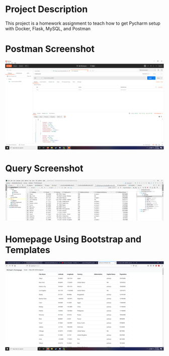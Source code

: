 # Project Description
This project is a homework assignment to teach how to get Pycharm setup with Docker, Flask, MySQL, and Postman
# Postman Screenshot
![Postman Screenshot](/screenshots/postman.PNG)
# Query Screenshot
![Data Screenshot](/screenshots/data.PNG)
# Homepage Using Bootstrap and Templates
![Bootstrap and Templates Screenshot](/screenshots/bootstrap-templates.PNG) 